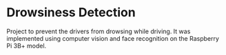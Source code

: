 # Drowsiness Detection
Project to prevent the drivers from drowsing while driving. It was implemented using computer vision and face recognition on the Raspberry Pi 3B+ model.
